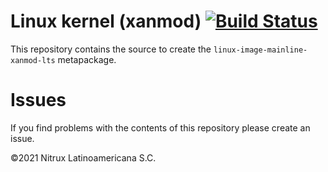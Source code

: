 # Linux kernel (xanmod) [![Build Status](https://travis-ci.org/Nitrux/linux-image.svg?branch=xanmod)](https://travis-ci.org/Nitrux/linux-image)

This repository contains the source to create the `linux-image-mainline-xanmod-lts` metapackage.

# Issues
If you find problems with the contents of this repository please create an issue.

©2021 Nitrux Latinoamericana S.C.
